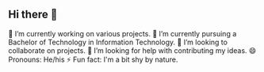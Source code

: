 ## Hi there 👋

🔭 I’m currently working on various projects.
🌱 I’m currently pursuing a Bachelor of Technology in Information Technology.
👯 I’m looking to collaborate on projects.
🤔 I’m looking for help with contributing my ideas.
😄 Pronouns: He/his
⚡ Fun fact: I'm a bit shy by nature.
